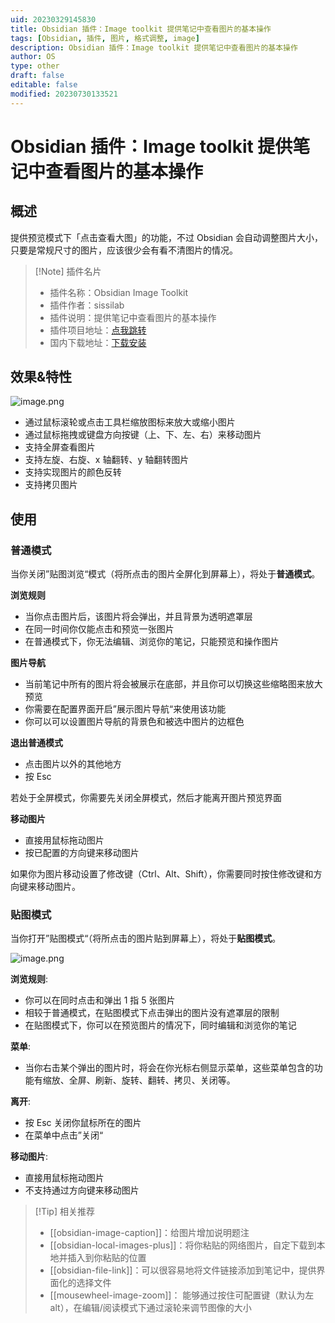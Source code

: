 ```yaml
---
uid: 20230329145830
title: Obsidian 插件：Image toolkit 提供笔记中查看图片的基本操作
tags: [Obsidian, 插件, 图片, 格式调整, image]
description: Obsidian 插件：Image toolkit 提供笔记中查看图片的基本操作
author: OS
type: other
draft: false
editable: false
modified: 20230730133521
---
```


# Obsidian 插件：Image toolkit 提供笔记中查看图片的基本操作

## 概述

提供预览模式下「点击查看大图」的功能，不过 Obsidian 会自动调整图片大小，只要是常规尺寸的图片，应该很少会有看不清图片的情况。

> [!Note] 插件名片
>
> - 插件名称：Obsidian Image Toolkit
> - 插件作者：sissilab
> - 插件说明：提供笔记中查看图片的基本操作
> - 插件项目地址：[点我跳转](https://github.com/sissilab/obsidian-image-toolkit)
> - 国内下载地址：[下载安装](https://pkmer.cn/products/plugin/pluginMarket/?obsidian-image-toolkit)

## 效果&特性

![image.png](https://cdn.pkmer.cn/images/4890948bde6941fa6509ee8aa6417bf3_MD5.png!pkmer)

- 通过鼠标滚轮或点击工具栏缩放图标来放大或缩小图片
- 通过鼠标拖拽或键盘方向按键（上、下、左、右）来移动图片
- 支持全屏查看图片
- 支持左旋、右旋、x 轴翻转、y 轴翻转图片
- 支持实现图片的颜色反转
- 支持拷贝图片

## 使用

### 普通模式

当你关闭”贴图浏览“模式（将所点击的图片全屏化到屏幕上），将处于**普通模式**。

**浏览规则**

- 当你点击图片后，该图片将会弹出，并且背景为透明遮罩层
- 在同一时间你仅能点击和预览一张图片
- 在普通模式下，你无法编辑、浏览你的笔记，只能预览和操作图片

**图片导航**

- 当前笔记中所有的图片将会被展示在底部，并且你可以切换这些缩略图来放大预览
- 你需要在配置界面开启”展示图片导航“来使用该功能
- 你可以可以设置图片导航的背景色和被选中图片的边框色

**退出普通模式**

- 点击图片以外的其他地方
- 按 Esc

若处于全屏模式，你需要先关闭全屏模式，然后才能离开图片预览界面

**移动图片**

- 直接用鼠标拖动图片
- 按已配置的方向键来移动图片

如果你为图片移动设置了修改键（Ctrl、Alt、Shift），你需要同时按住修改键和方向键来移动图片。

### 贴图模式

当你打开”贴图模式“（将所点击的图片贴到屏幕上），将处于**贴图模式**。

![image.png](https://s1.vika.cn/space/2023/04/28/87d802b7020e4afc8fcc1763074f137d)

**浏览规则**:

- 你可以在同时点击和弹出 1 指 5 张图片
- 相较于普通模式，在贴图模式下点击弹出的图片没有遮罩层的限制
- 在贴图模式下，你可以在预览图片的情况下，同时编辑和浏览你的笔记

**菜单**:

- 当你右击某个弹出的图片时，将会在你光标右侧显示菜单，这些菜单包含的功能有缩放、全屏、刷新、旋转、翻转、拷贝、关闭等。

**离开**:

- 按 Esc 关闭你鼠标所在的图片
- 在菜单中点击”关闭“

**移动图片**:

- 直接用鼠标拖动图片
- 不支持通过方向键来移动图片

> [!Tip] 相关推荐
> - [[obsidian-image-caption]]：给图片增加说明题注
> - [[obsidian-local-images-plus]]：将你粘贴的网络图片，自定下载到本地并插入到你粘贴的位置
> - [[obsidian-file-link]]：可以很容易地将文件链接添加到笔记中，提供界面化的选择文件
> - [[mousewheel-image-zoom]]： 能够通过按住可配置键（默认为左 alt），在编辑/阅读模式下通过滚轮来调节图像的大小